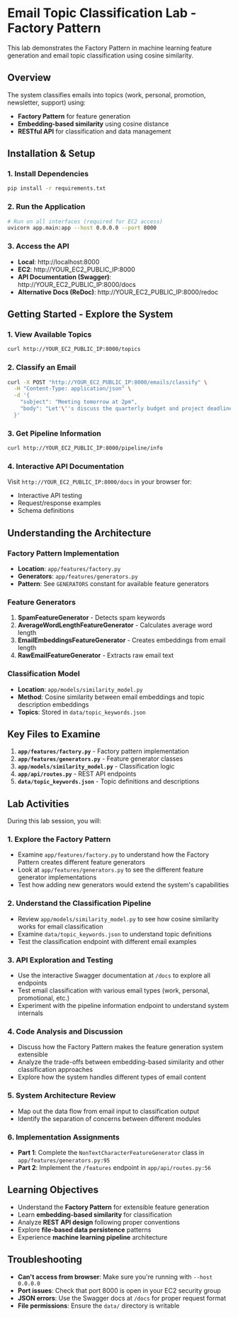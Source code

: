 # Email Topic Classification Lab - Factory Pattern

This lab demonstrates the Factory Pattern in machine learning feature generation and email topic classification using cosine similarity.

## Overview

The system classifies emails into topics (work, personal, promotion, newsletter, support) using:
- **Factory Pattern** for feature generation
- **Embedding-based similarity** using cosine distance
- **RESTful API** for classification and data management

## Installation & Setup

### 1. Install Dependencies
```bash
pip install -r requirements.txt
```

### 2. Run the Application
```bash
# Run on all interfaces (required for EC2 access)
uvicorn app.main:app --host 0.0.0.0 --port 8000
```

### 3. Access the API
- **Local**: http://localhost:8000
- **EC2**: http://YOUR_EC2_PUBLIC_IP:8000
- **API Documentation (Swagger)**: http://YOUR_EC2_PUBLIC_IP:8000/docs
- **Alternative Docs (ReDoc)**: http://YOUR_EC2_PUBLIC_IP:8000/redoc

## Getting Started - Explore the System

### 1. View Available Topics
```bash
curl http://YOUR_EC2_PUBLIC_IP:8000/topics
```

### 2. Classify an Email
```bash
curl -X POST "http://YOUR_EC2_PUBLIC_IP:8000/emails/classify" \
  -H "Content-Type: application/json" \
  -d '{
    "subject": "Meeting tomorrow at 2pm",
    "body": "Let'\''s discuss the quarterly budget and project deadlines"
  }'
```

### 3. Get Pipeline Information
```bash
curl http://YOUR_EC2_PUBLIC_IP:8000/pipeline/info
```

### 4. Interactive API Documentation
Visit `http://YOUR_EC2_PUBLIC_IP:8000/docs` in your browser for:
- Interactive API testing
- Request/response examples
- Schema definitions

## Understanding the Architecture

### Factory Pattern Implementation
- **Location**: `app/features/factory.py`
- **Generators**: `app/features/generators.py` 
- **Pattern**: See `GENERATORS` constant for available feature generators

### Feature Generators
1. **SpamFeatureGenerator** - Detects spam keywords
2. **AverageWordLengthFeatureGenerator** - Calculates average word length
3. **EmailEmbeddingsFeatureGenerator** - Creates embeddings from email length
4. **RawEmailFeatureGenerator** - Extracts raw email text

### Classification Model
- **Location**: `app/models/similarity_model.py`
- **Method**: Cosine similarity between email embeddings and topic description embeddings
- **Topics**: Stored in `data/topic_keywords.json`

## Key Files to Examine

1. **`app/features/factory.py`** - Factory pattern implementation
2. **`app/features/generators.py`** - Feature generator classes
3. **`app/models/similarity_model.py`** - Classification logic
4. **`app/api/routes.py`** - REST API endpoints
5. **`data/topic_keywords.json`** - Topic definitions and descriptions

## Lab Activities

During this lab session, you will:

### 1. Explore the Factory Pattern
- Examine `app/features/factory.py` to understand how the Factory Pattern creates different feature generators
- Look at `app/features/generators.py` to see the different feature generator implementations
- Test how adding new generators would extend the system's capabilities

### 2. Understand the Classification Pipeline
- Review `app/models/similarity_model.py` to see how cosine similarity works for email classification
- Examine `data/topic_keywords.json` to understand topic definitions
- Test the classification endpoint with different email examples

### 3. API Exploration and Testing
- Use the interactive Swagger documentation at `/docs` to explore all endpoints
- Test email classification with various email types (work, personal, promotional, etc.)
- Experiment with the pipeline information endpoint to understand system internals

### 4. Code Analysis and Discussion
- Discuss how the Factory Pattern makes the feature generation system extensible
- Analyze the trade-offs between embedding-based similarity and other classification approaches
- Explore how the system handles different types of email content

### 5. System Architecture Review
- Map out the data flow from email input to classification output
- Identify the separation of concerns between different modules

### 6. Implementation Assignments
- **Part 1**: Complete the `NonTextCharacterFeatureGenerator` class in `app/features/generators.py:95`
- **Part 2**: Implement the `/features` endpoint in `app/api/routes.py:56`

## Learning Objectives

- Understand the **Factory Pattern** for extensible feature generation
- Learn **embedding-based similarity** for classification
- Analyze **REST API design** following proper conventions
- Explore **file-based data persistence** patterns
- Experience **machine learning pipeline** architecture

## Troubleshooting

- **Can't access from browser**: Make sure you're running with `--host 0.0.0.0`
- **Port issues**: Check that port 8000 is open in your EC2 security group
- **JSON errors**: Use the Swagger docs at `/docs` for proper request format
- **File permissions**: Ensure the `data/` directory is writable
